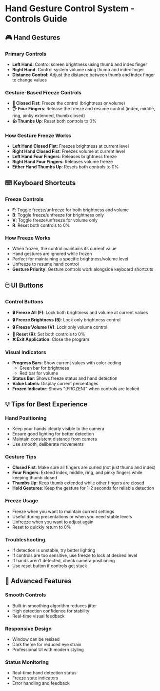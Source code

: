 # Hand Gesture Control System - Controls Guide

## 🎮 Hand Gestures

### Primary Controls
- **Left Hand**: Control screen brightness using thumb and index finger
- **Right Hand**: Control system volume using thumb and index finger
- **Distance Control**: Adjust the distance between thumb and index finger to change values

### Gesture-Based Freeze Controls
- **🤜 Closed Fist**: Freeze the control (brightness or volume)
- **🖐️ Four Fingers**: Release the freeze and resume control (index, middle, ring, pinky extended, thumb closed)
- **👍 Thumbs Up**: Reset both controls to 0%

### How Gesture Freeze Works
- **Left Hand Closed Fist**: Freezes brightness at current level
- **Right Hand Closed Fist**: Freezes volume at current level
- **Left Hand Four Fingers**: Releases brightness freeze
- **Right Hand Four Fingers**: Releases volume freeze
- **Either Hand Thumbs Up**: Resets both controls to 0%

## ⌨️ Keyboard Shortcuts

### Freeze Controls
- **F**: Toggle freeze/unfreeze for both brightness and volume
- **B**: Toggle freeze/unfreeze for brightness only
- **V**: Toggle freeze/unfreeze for volume only
- **R**: Reset both controls to 0%

### How Freeze Works
- When frozen, the control maintains its current value
- Hand gestures are ignored while frozen
- Perfect for maintaining a specific brightness/volume level
- Unfreeze to resume hand control
- **Gesture Priority**: Gesture controls work alongside keyboard shortcuts

## 🖱️ UI Buttons

### Control Buttons
- **🔒 Freeze All (F)**: Lock both brightness and volume at current values
- **🔒 Freeze Brightness (B)**: Lock only brightness control
- **🔒 Freeze Volume (V)**: Lock only volume control
- **🔄 Reset (R)**: Set both controls to 0%
- **❌ Exit Application**: Close the program

### Visual Indicators
- **Progress Bars**: Show current values with color coding
  - Green bar for brightness
  - Red bar for volume
- **Status Bar**: Shows freeze status and hand detection
- **Value Labels**: Display current percentages
- **Frozen Indicator**: Shows "(FROZEN)" when controls are locked

## 💡 Tips for Best Experience

### Hand Positioning
- Keep your hands clearly visible to the camera
- Ensure good lighting for better detection
- Maintain consistent distance from camera
- Use smooth, deliberate movements

### Gesture Tips
- **Closed Fist**: Make sure all fingers are curled (not just thumb and index)
- **Four Fingers**: Extend index, middle, ring, and pinky fingers while keeping thumb closed
- **Thumbs Up**: Keep thumb extended while other fingers are closed
- **Hold Gestures**: Keep the gesture for 1-2 seconds for reliable detection

### Freeze Usage
- Freeze when you want to maintain current settings
- Useful during presentations or when you need stable levels
- Unfreeze when you want to adjust again
- Reset to quickly return to 0%

### Troubleshooting
- If detection is unstable, try better lighting
- If controls are too sensitive, use freeze to lock at desired level
- If hands aren't detected, check camera positioning
- Use reset button if controls get stuck

## 🎯 Advanced Features

### Smooth Controls
- Built-in smoothing algorithm reduces jitter
- High detection confidence for stability
- Real-time visual feedback

### Responsive Design
- Window can be resized
- Dark theme for reduced eye strain
- Professional UI with modern styling

### Status Monitoring
- Real-time hand detection status
- Freeze state indicators
- Error handling and feedback 
